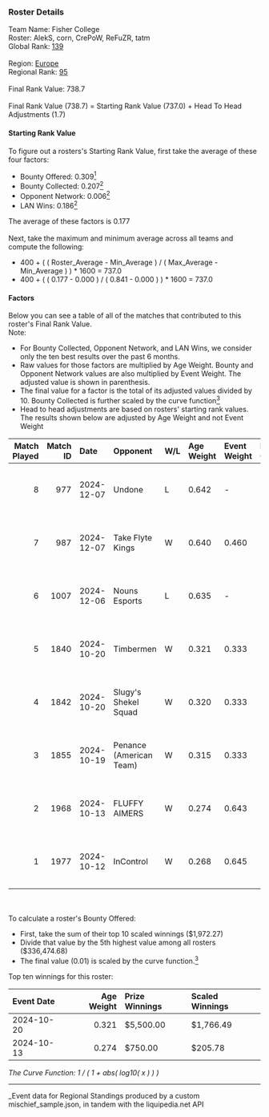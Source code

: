 ### Roster Details<br />
Team Name: Fisher College<br />
Roster: AlekS, corn, CrePoW, ReFuZR, tatm<br />
Global Rank: [139](../../standings_global_2025_03_01.md)<br />
<br />
Region: [Europe]( ../../standings_europe_2025_03_01.md)<br />
Regional Rank: [95]( ../../standings_europe_2025_03_01.md)<br />
<br />
Final Rank Value:  738.7<br />
<br />
Final Rank Value (738.7) = Starting Rank Value (737.0) + Head To Head Adjustments (1.7)<br />

#### Starting Rank Value<br />
To figure out a rosters's Starting Rank Value, first take the average of these four factors:<br />
- Bounty Offered: 0.309[<sup>1</sup>](#table2)
- Bounty Collected: 0.207[<sup>2</sup>](#table1)
- Opponent Network: 0.006[<sup>2</sup>](#table1)
- LAN Wins: 0.186[<sup>2</sup>](#table1)

The average of these factors is 0.177<br />
<br />
Next, take the maximum and minimum average across all teams and compute the following:<br />
- 400 + ( ( Roster_Average - Min_Average ) / ( Max_Average - Min_Average ) ) * 1600 = 737.0
- 400 + ( ( 0.177 - 0.000 ) / ( 0.841 - 0.000 ) ) * 1600 = 737.0


#### Factors<br />
Below you can see a table of all of the matches that contributed to this roster's Final Rank Value.<br />
Note:<br />

- For Bounty Collected, Opponent Network, and LAN Wins, we consider only the ten best results over the past 6 months.
- Raw values for those factors are multiplied by Age Weight. Bounty and Opponent Network values are also multiplied by Event Weight. The adjusted value is shown in parenthesis.
- The final value for a factor is the total of its adjusted values divided by 10. Bounty Collected is further scaled by the curve function[<sup>3</sup>](#curveFunction)
- Head to head adjustments are based on rosters' starting rank values. The results shown below are adjusted by Age Weight and not Event Weight
<span id="table1"></span><br />


| Match Played | Match ID | Date       | Opponent                | W/L | Age Weight | Event Weight | Bounty Collected | Opponent Network | LAN Wins  | H2H Adj. | Roster                            |
| -: | -: | :- | :- | :- | :- | :- | :- | :- | :- | -: | :- |
|            8 |      977 | 2024-12-07 | Undone                  | L   | 0.642      | -            | -                | -                | -         |   -10.18 | AlekS, corn, CrePoW, ReFuZR, tatm |
|            7 |      987 | 2024-12-07 | Take Flyte Kings        | W   | 0.640      | 0.460        | 0.000 (0.000)    | 0.000 (0.000)    | 1 (0.640) |     2.49 | AlekS, corn, CrePoW, ReFuZR, tatm |
|            6 |     1007 | 2024-12-06 | Nouns Esports           | L   | 0.635      | -            | -                | -                | -         |    -6.12 | AlekS, corn, CrePoW, ReFuZR, tatm |
|            5 |     1840 | 2024-10-20 | Timbermen               | W   | 0.321      | 0.333        | 0.002 (0.000)    | 0.038 (0.004)    | 1 (0.321) |     3.96 | AlekS, corn, CrePoW, ReFuZR, tatm |
|            4 |     1842 | 2024-10-20 | Slugy's Shekel Squad    | W   | 0.320      | 0.333        | 0.001 (0.000)    | 0.019 (0.002)    | 1 (0.320) |     2.40 | AlekS, corn, CrePoW, ReFuZR, tatm |
|            3 |     1855 | 2024-10-19 | Penance (American Team) | W   | 0.315      | 0.333        | 0.000 (0.000)    | 0.004 (0.000)    | 1 (0.315) |     1.24 | AlekS, corn, CrePoW, ReFuZR, tatm |
|            2 |     1968 | 2024-10-13 | FLUFFY AIMERS           | W   | 0.274      | 0.643        | 0.005 (0.001)    | 0.223 (0.039)    | 0 (0.000) |     4.99 | AlekS, corn, CrePoW, ReFuZR, tatm |
|            1 |     1977 | 2024-10-12 | InControl               | W   | 0.268      | 0.645        | 0.001 (0.000)    | 0.075 (0.013)    | 0 (0.000) |     2.93 | AlekS, corn, CrePoW, ReFuZR, tatm |

<br />
<span id="table2"></span><br />
To calculate a roster's Bounty Offered:<br />

- First, take the sum of their top 10 scaled winnings ($1,972.27)
- Divide that value by the 5th highest value among all rosters ($336,474.68)
- The final value (0.01) is scaled by the curve function.[<sup>3</sup>](#curveFunction)

Top ten winnings for this roster:<br />

| Event Date | Age Weight | Prize Winnings | Scaled Winnings |
| :- | -: | :- | :- |
| 2024-10-20 |      0.321 | $5,500.00      | $1,766.49       |
| 2024-10-13 |      0.274 | $750.00        | $205.78         |


<span id="curveFunction"></span>_The Curve Function: 1 / ( 1 + abs( log10( x ) ) )_<br />

---
_Event data for Regional Standings produced by a custom mischief_sample.json, in tandem with the liquipedia.net API<br />
